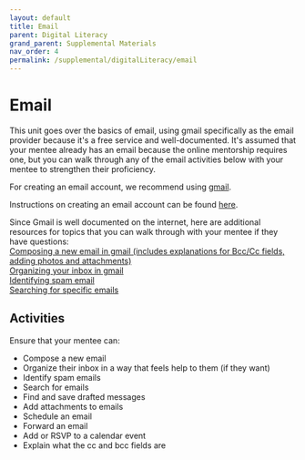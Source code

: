 ```yaml
---
layout: default
title: Email
parent: Digital Literacy
grand_parent: Supplemental Materials
nav_order: 4
permalink: /supplemental/digitalLiteracy/email
---
```


# Email

This unit goes over the basics of email, using gmail specifically as the email provider because it's a free service and well-documented. It's assumed that your mentee already has an email because the online mentorship requires one, but you can walk through any of the email activities below with your mentee to strengthen their proficiency.

For creating an email account, we recommend using <a href="https://accounts.google.com/signup/v2/webcreateaccount" target="_blank" class="external">gmail</a>.

Instructions on creating an email account can be found <a href="https://support.google.com/mail/answer/56256?hl=en" target="_blank" class="external">here</a>.

Since Gmail is well documented on the internet, here are additional resources for topics that you can walk through with your mentee if they have questions:<br>
<a href="https://business.tutsplus.com/tutorials/how-to-compose-and-send-your-first-email-with-gmail--cms-27678" target="_blank" class="external">Composing a new email in gmail (includes explanations for Bcc/Cc fields, adding photos and attachments)</a><br>
<a href="https://support.google.com/a/users/answer/9260550?hl=en" target="_blank" class="external">Organizing your inbox in gmail</a><br>
<a href="https://www.westtek.co.uk/blog/story/9-tips-on-how-to-identify-a-spam-email" target="_blank" class="external">Identifying spam email</a><br>
<a href="https://support.google.com/a/users/answer/9259943?hl=en&ref_topic=9259942" target="_blank" class="external">Searching for specific emails</a><br>

## Activities

Ensure that your mentee can:

- Compose a new email
- Organize their inbox in a way that feels help to them (if they want)
- Identify spam emails
- Search for emails
- Find and save drafted messages
- Add attachments to emails
- Schedule an email
- Forward an email
- Add or RSVP to a calendar event
- Explain what the cc and bcc fields are
